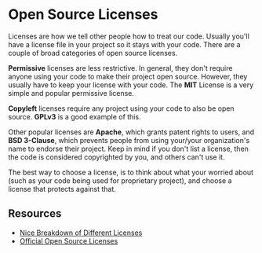 # Open Source Licenses 

Licenses are how we tell other people how to treat our code. Usually you'll have a license file in your project so it stays with your code. There are a couple of broad categories of open source licenses. 

**Permissive** licenses are less restrictive. In general, they don't require anyone using your code to make their project open source. However, they usually have to keep your license with your code. The **MIT** License is a very simple and popular permissive license. 

**Copyleft** licenses require any project using your code to also be open source. **GPLv3** is a good example of this. 

Other popular licenses are **Apache**, which grants patent rights to users, and **BSD 3-Clause**, which prevents people from using your/your organization's name to endorse their project. Keep in mind if you don't list a license, then the code is considered copyrighted by you, and others can't use it. 

The best way to choose a license, is to think about what your worried about (such as your code being used for proprietary project), and choose a license that protects against that. 

## Resources 

- [Nice Breakdown of Different Licenses](https://choosealicense.com/)
- [Official Open Source Licenses](https://opensource.org/licenses)